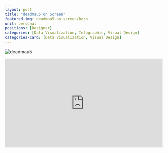 ```yaml
---
layout: post
title: "deadmau5 on Screen"
featured-img: deadmau5-on-screen/hero
unit: personal
positions: [Designer]
categories: [Data Visualization, Infographic, Visual Design]
categories-card: [Data Visualization, Visual Design]
---
```


![deadmau5](/assets/img/posts/deadmau5-on-screen/P3.png#center)

<div style="position:relative;padding-top:56.25%;">
	<iframe style="position:absolute;top:0;left:0;width:100%;height:100%;" src="https://www.youtube.com/embed/5BmQ8_9CkDE" frameborder="0" allow="accelerometer; autoplay; encrypted-media; gyroscope; picture-in-picture" allowfullscreen></iframe>
</div>